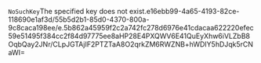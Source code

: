 <?xml version="1.0" encoding="UTF-8"?>
<Error><Code>NoSuchKey</Code><Message>The specified key does not exist.</Message><Key>e16ebb99-4a65-4193-82ce-118690e1af3d/55b5d2b1-85d0-4370-800a-9c8caca198ee/e.5b862a45959f2c2a742fc278d6976e41cdacaa622220efec59e51495f384cc2f84d97775ee8a</Key><RequestId>HP28E4PXQWV6E41Q</RequestId><HostId>uEyXhw6iVLZbB8OqbQay2JNr/CLpJGTAjIF2PTZTaA8O2qrkZM6RWZNB+hWDIY5hDJqk5rCNaWI=</HostId></Error>